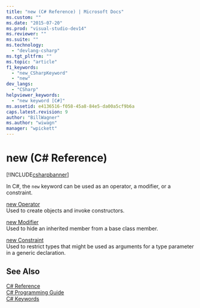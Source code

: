 ```yaml
---
title: "new (C# Reference) | Microsoft Docs"
ms.custom: ""
ms.date: "2015-07-20"
ms.prod: "visual-studio-dev14"
ms.reviewer: ""
ms.suite: ""
ms.technology: 
  - "devlang-csharp"
ms.tgt_pltfrm: ""
ms.topic: "article"
f1_keywords: 
  - "new_CSharpKeyword"
  - "new"
dev_langs: 
  - "CSharp"
helpviewer_keywords: 
  - "new keyword [C#]"
ms.assetid: e4136516-f058-45a8-84e5-da00a5cf9b6a
caps.latest.revision: 9
author: "BillWagner"
ms.author: "wiwagn"
manager: "wpickett"
---
```

# new (C# Reference)
[!INCLUDE[csharpbanner](../../../csharp/includes/csharpbanner.md)]

In C#, the `new` keyword can be used as an operator, a modifier, or a constraint.  
  
 [new Operator](../../../csharp/language-reference/keywords/new-operator.md)  
 Used to create objects and invoke constructors.  
  
 [new Modifier](../../../csharp/language-reference/keywords/new-modifier.md)  
 Used to hide an inherited member from a base class member.  
  
 [new Constraint](../../../csharp/language-reference/keywords/new-constraint.md)  
 Used to restrict types that might be used as arguments for a type parameter in a generic declaration.  
  
## See Also  
 [C# Reference](../../../csharp/language-reference/index.md)   
 [C# Programming Guide](../../../csharp/programming-guide/index.md)   
 [C# Keywords](../../../csharp/language-reference/keywords/index.md)